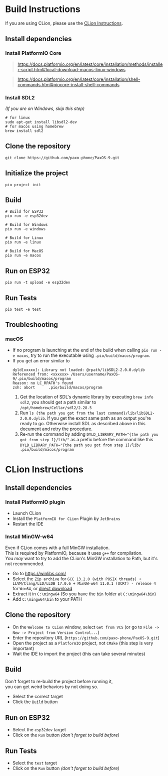 # Build Instructions

If you are using CLion, please use the [CLion Instructions](#clion-instructions).

## Install dependencies

### Install PlatformIO Core

> https://docs.platformio.org/en/latest/core/installation/methods/installer-script.html#local-download-macos-linux-windows

> https://docs.platformio.org/en/latest/core/installation/shell-commands.html#piocore-install-shell-commands

### Install SDL2

_(If you are on Windows, skip this step)_


```shell
# for linux
sudo apt-get install libsdl2-dev
# for macos using homebrew
brew install sdl2
```

## Clone the repository

```shell
git clone https://github.com/paxo-phone/PaxOS-9.git
```

## Initialize the project

```shell
pio project init
```

## Build

```shell
# Build for ESP32
pio run -e esp32dev

# Build for Windows
pio run -e windows

# Build for Linux
pio run -e linux

# Build for MacOS
pio run -e macos
```

## Run on ESP32

```shell
pio run -t upload -e esp32dev
```

## Run Tests

```shell
pio test -e test
```

## Troubleshooting

### macOS
- If no program is launching at the end of the build when calling `pio run -e macos`, try to run the executable using `.pio/build/macos/program`.
- If you get an error similar to
  ```
  dyld[xxxxx]: Library not loaded: @rpath/libSDL2-2.0.0.dylib
  Referenced from: <xxxxxx> /Users/username/PaxOS-9/.pio/build/macos/program
  Reason: no LC_RPATH's found
  zsh: abort      .pio/build/macos/program
  ```
  1. Get the location of SDL's dynamic library by executing `brew info sdl2`, you should get a path similar to `/opt/homebrew/Cellar/sdl2/2.28.5`
  2. Run `ls {the path you got from the last command}/lib/libSDL2-2.0.0.dylib`. If you get the exact same path as an output you're ready to go. Otherwise install SDL as described above in this document and retry the procedure.
  3. Re-run the command by adding `DYLD_LIBRARY_PATH="{the path you got from step 1}/lib/"` as a prefix before the command like this `DYLD_LIBRARY_PATH="{the path you got from step 1}/lib/ .pio/build/macos/program`

# CLion Instructions

## Install dependencies

### Install PlatformIO plugin

* Launch CLion
* Install the ``PlatformIO for CLion`` Plugin by ``JetBrains``
* Restart the IDE

### Install MinGW-w64

Even if CLion comes with a full MinGW installation.\
This is required by PlatformIO, because it uses ``g++`` for compilation.\
You _may_ want to try to add the CLion's MinGW installation to Path, but it's not recommended.

* Go to https://winlibs.com/
* Select the ``Zip archive`` for ``GCC 13.2.0 (with POSIX threads) + LLVM/Clang/LLD/LLDB 17.0.6 + MinGW-w64 11.0.1 (UCRT) - release 4`` for ``Win64``, or [direct download](https://github.com/brechtsanders/winlibs_mingw/releases/download/13.2.0posix-17.0.6-11.0.1-ucrt-r4/winlibs-x86_64-posix-seh-gcc-13.2.0-llvm-17.0.6-mingw-w64ucrt-11.0.1-r4.zip)
* Extract it in ``C:\mingw64`` (So you have the ``bin`` folder at ``C:\mingw64\bin``)
* Add ``C:\mingw64\bin`` to your PATH

## Clone the repository

* On the ``Welcome to CLion`` window, select ``Get from VCS`` (or go to ``File -> New -> Project from Version Control...``)
* Enter the repository URL (``https://github.com/paxo-phone/PaxOS-9.git``)
* Open the project as a ``PlatformIO`` project, not ``CMake`` (this step is very important)
* Wait the IDE to import the project (this can take several minutes)

## Build

Don't forget to re-build the project before running it,\
you can get weird behaviors by not doing so.

* Select the correct target
* Click the ``Build`` button

## Run on ESP32

* Select the ``esp32dev`` target
* Click on the ``Run`` button _(don't forget to build before)_

## Run Tests

* Select the ``test`` target
* Click on the ``Run`` button _(don't forget to build before)_
